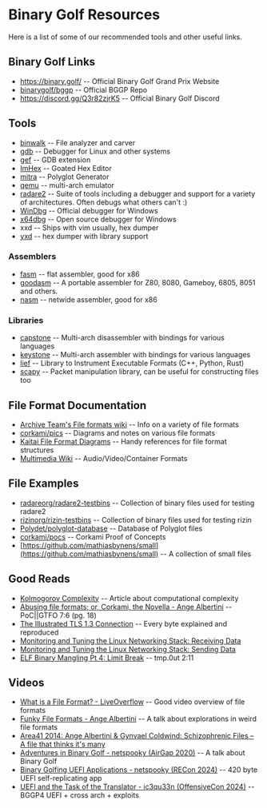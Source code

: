 # Binary Golf Resources

Here is a list of some of our recommended tools and other useful links.

## Binary Golf Links
- https://binary.golf/ -- Official Binary Golf Grand Prix Website
- [binarygolf/bggp](https://github.com/binarygolf/bggp) -- Official BGGP Repo
- https://discord.gg/Q3r82zjrK5 -- Official Binary Golf Discord

## Tools

- [binwalk](https://github.com/ReFirmLabs/binwalk) -- File analyzer and carver
- [gdb](https://sourceware.org/gdb/) -- Debugger for Linux and other systems
- [gef](https://hugsy.github.io/gef/) -- GDB extension
- [ImHex](https://github.com/WerWolv/ImHex) -- Goated Hex Editor
- [mitra](https://github.com/corkami/mitra) -- Polyglot Generator
- [qemu](https://github.com/qemu/qemu) -- multi-arch emulator
- [radare2](https://github.com/radareorg/radare2) -- Suite of tools including a debugger and support for a variety of architectures. Often debugs what others can't :)
- [WinDbg](https://learn.microsoft.com/en-us/windows-hardware/drivers/debugger/) -- Official debugger for Windows
- [x64dbg](https://x64dbg.com/) -- Open source debugger for Windows
- xxd -- Ships with vim usually, hex dumper
- [yxd](http://github.com/netspooky/yxd) -- hex dumper with library support

### Assemblers

- [fasm](https://flatassembler.net/) -- flat assembler, good for x86
- [goodasm](https://github.com/travisgoodspeed/goodasm) -- A portable assembler for Z80, 8080, Gameboy, 6805, 8051 and others.
- [nasm](https://github.com/netwide-assembler/nasm) -- netwide assembler, good for x86

### Libraries

- [capstone](https://www.capstone-engine.org/) -- Multi-arch disassembler with bindings for various languages
- [keystone](https://www.keystone-engine.org/) -- Multi-arch assembler with bindings for various languages
- [lief](https://github.com/lief-project/LIEF) -- Library to Instrument Executable Formats (C++, Python, Rust)
- [scapy](https://github.com/secdev/scapy) -- Packet manipulation library, can be useful for constructing files too

## File Format Documentation

- [Archive Team's File formats wiki](http://fileformats.archiveteam.org/wiki/Main_Page) -- Info on a variety of file formats
- [corkami/pics](https://github.com/corkami/pics) -- Diagrams and notes on various file formats
- [Kaitai File Format Diagrams](https://formats.kaitai.io/) -- Handy references for file format structures
- [Multimedia Wiki](https://wiki.multimedia.cx/index.php/Main_Page) -- Audio/Video/Container Formats

## File Examples

- [radareorg/radare2-testbins](https://github.com/radareorg/radare2-testbins) -- Collection of binary files used for testing radare2
- [rizinorg/rizin-testbins](https://github.com/rizinorg/rizin-testbins) -- Collection of binary files used for testing rizin
- [Polydet/polyglot-database](https://github.com/Polydet/polyglot-database) -- Database of Polyglot files
- [corkami/pocs](https://github.com/corkami/pocs) -- Corkami Proof of Concepts
- [https://github.com/mathiasbynens/small](https://github.com/mathiasbynens/small) -- A collection of small files

## Good Reads

- [Kolmogorov Complexity](https://en.wikipedia.org/wiki/Kolmogorov_complexity) -- Article about computational complexity
- [Abusing file formats; or, Corkami, the Novella - Ange Albertini](https://www.alchemistowl.org/pocorgtfo/pocorgtfo07.pdf) -- PoC||GTFO 7:6 (pg. 18)
- [The Illustrated TLS 1.3 Connection](https://tls13.xargs.org/) -- Every byte explained and reproduced
- [Monitoring and Tuning the Linux Networking Stack: Receiving Data](https://blog.packagecloud.io/monitoring-tuning-linux-networking-stack-receiving-data/)
- [Monitoring and Tuning the Linux Networking Stack: Sending Data](https://blog.packagecloud.io/monitoring-tuning-linux-networking-stack-sending-data/)
- [ELF Binary Mangling Pt 4: Limit Break](https://tmpout.sh/2/11.html) -- tmp.0ut 2:11 

## Videos 

- [What is a File Format? - LiveOverflow](https://youtu.be/VVdmmN0su6E) -- Good video overview of file formats
- [Funky File Formats - Ange Albertini](https://youtu.be/hdCs6bPM4is) -- A talk about explorations in weird file formats
- [Area41 2014: Ange Albertini & Gynvael Coldwind: Schizophrenic Files – A file that thinks it's many](https://m.youtube.com/watch?v=9Hm0obaDC58)
- [Adventures in Binary Golf - netspooky (AirGap 2020)](https://youtu.be/VLmrsfSE-tA) -- A talk about Binary Golf
- [Binary Golfing UEFI Applications - netspooky (RECon 2024)](https://youtu.be/uJG0MDtUZwo) -- 420 byte UEFI self-replicating app
- [UEFI and the Task of the Translator - ic3qu33n (OffensiveCon 2024)](https://youtu.be/UPPdi3HHI5w) -- BGGP4 UEFI + cross arch + exploits


